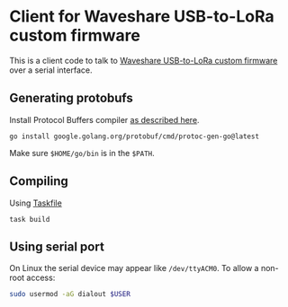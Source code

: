 # Client for Waveshare USB-to-LoRa custom firmware

This is a client code to talk to [Waveshare USB-to-LoRa custom firmware](https://github.com/Archie3d/waveshare-usb-lora-firmware) over a serial interface.

## Generating protobufs

Install Protocol Buffers compiler [as described here](https://protobuf.dev/installation/).

```shell
go install google.golang.org/protobuf/cmd/protoc-gen-go@latest
```
Make sure `$HOME/go/bin` is in the `$PATH`.

## Compiling
Using [Taskfile](https://taskfile.dev/)
```
task build
```

## Using serial port
On Linux the serial device may appear like `/dev/ttyACM0`.
To allow a non-root access:
```bash
sudo usermod -aG dialout $USER
```

